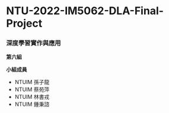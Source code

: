 # NTU-2022-IM5062-DLA-Final-Project
### 深度學習實作與應用
**第六組**

**小組成員**
* NTUIM 孫子龍
* NTUIM 蔡苑萍
* NTUIM 林書戎
* NTUIM 鍾秉諮
